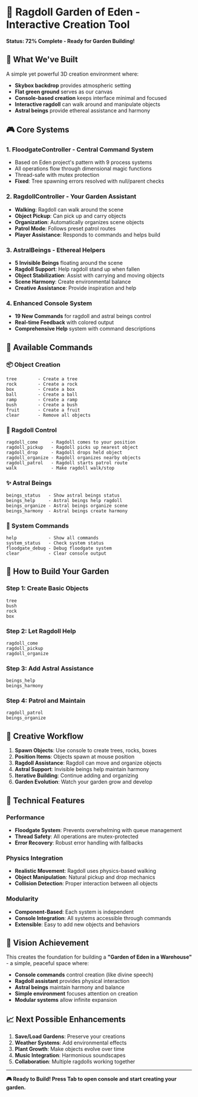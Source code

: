 # 🌿 Ragdoll Garden of Eden - Interactive Creation Tool

**Status: 72% Complete - Ready for Garden Building!**

## 🎯 What We've Built

A simple yet powerful 3D creation environment where:
- **Skybox backdrop** provides atmospheric setting
- **Flat green ground** serves as our canvas
- **Console-based creation** keeps interface minimal and focused
- **Interactive ragdoll** can walk around and manipulate objects
- **Astral beings** provide ethereal assistance and harmony

## 🎮 Core Systems

### 1. **FloodgateController** - Central Command System
- Based on Eden project's pattern with 9 process systems
- All operations flow through dimensional magic functions
- Thread-safe with mutex protection
- **Fixed**: Tree spawning errors resolved with null/parent checks

### 2. **RagdollController** - Your Garden Assistant
- **Walking**: Ragdoll can walk around the scene
- **Object Pickup**: Can pick up and carry objects
- **Organization**: Automatically organizes scene objects
- **Patrol Mode**: Follows preset patrol routes
- **Player Assistance**: Responds to commands and helps build

### 3. **AstralBeings** - Ethereal Helpers
- **5 Invisible Beings** floating around the scene
- **Ragdoll Support**: Help ragdoll stand up when fallen
- **Object Stabilization**: Assist with carrying and moving objects
- **Scene Harmony**: Create environmental balance
- **Creative Assistance**: Provide inspiration and help

### 4. **Enhanced Console System**
- **19 New Commands** for ragdoll and astral beings control
- **Real-time Feedback** with colored output
- **Comprehensive Help** system with command descriptions

## 🎯 Available Commands

### 📦 Object Creation
```
tree        - Create a tree
rock        - Create a rock  
box         - Create a box
ball        - Create a ball
ramp        - Create a ramp
bush        - Create a bush
fruit       - Create a fruit
clear       - Remove all objects
```

### 🤖 Ragdoll Control
```
ragdoll_come     - Ragdoll comes to your position
ragdoll_pickup   - Ragdoll picks up nearest object
ragdoll_drop     - Ragdoll drops held object
ragdoll_organize - Ragdoll organizes nearby objects
ragdoll_patrol   - Ragdoll starts patrol route
walk             - Make ragdoll walk/stop
```

### ✨ Astral Beings
```
beings_status   - Show astral beings status
beings_help     - Astral beings help ragdoll
beings_organize - Astral beings organize scene
beings_harmony  - Astral beings create harmony
```

### 🔧 System Commands
```
help            - Show all commands
system_status   - Check system status
floodgate_debug - Debug floodgate system
clear           - Clear console output
```

## 🌱 How to Build Your Garden

### Step 1: Create Basic Objects
```
tree
bush
rock
box
```

### Step 2: Let Ragdoll Help
```
ragdoll_come
ragdoll_pickup
ragdoll_organize
```

### Step 3: Add Astral Assistance
```
beings_help
beings_harmony
```

### Step 4: Patrol and Maintain
```
ragdoll_patrol
beings_organize
```

## 🎨 Creative Workflow

1. **Spawn Objects**: Use console to create trees, rocks, boxes
2. **Position Items**: Objects spawn at mouse position
3. **Ragdoll Assistance**: Ragdoll can move and organize objects
4. **Astral Support**: Invisible beings help maintain harmony
5. **Iterative Building**: Continue adding and organizing
6. **Garden Evolution**: Watch your garden grow and develop

## 🚀 Technical Features

### Performance
- **Floodgate System**: Prevents overwhelming with queue management
- **Thread Safety**: All operations are mutex-protected
- **Error Recovery**: Robust error handling with fallbacks

### Physics Integration
- **Realistic Movement**: Ragdoll uses physics-based walking
- **Object Manipulation**: Natural pickup and drop mechanics
- **Collision Detection**: Proper interaction between all objects

### Modularity
- **Component-Based**: Each system is independent
- **Console Integration**: All systems accessible through commands
- **Extensible**: Easy to add new objects and behaviors

## 🔮 Vision Achievement

This creates the foundation for building a **"Garden of Eden in a Warehouse"** - a simple, peaceful space where:

- **Console commands** control creation (like divine speech)
- **Ragdoll assistant** provides physical interaction
- **Astral beings** maintain harmony and balance
- **Simple environment** focuses attention on creation
- **Modular systems** allow infinite expansion

## 📈 Next Possible Enhancements

1. **Save/Load Gardens**: Preserve your creations
2. **Weather Systems**: Add environmental effects
3. **Plant Growth**: Make objects evolve over time
4. **Music Integration**: Harmonious soundscapes
5. **Collaboration**: Multiple ragdolls working together

---

**🎮 Ready to Build! Press Tab to open console and start creating your garden.**